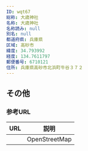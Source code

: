 ```yaml
---
ID: wqt67
総称: 大歳神社
名称: 大歳神社
名称読み: null
別名: null
都道府県: 兵庫県
区域: 高砂市
緯度: 34.793992
経度: 134.7611797
郵便番号: 6710121
住所: 兵庫県高砂市北浜町牛谷３７２
---
```


## その他

### 参考URL

| URL | 説明          |
| --- | ------------- |
|     | OpenStreetMap |
